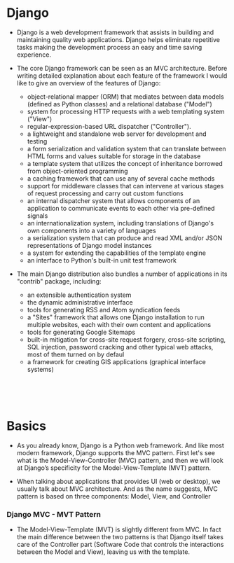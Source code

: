 # Django

- Django is a web development framework that assists in building and maintaining quality web applications. Django helps eliminate repetitive tasks making the development process an easy and time saving experience.

- The core Django framework can be seen as an MVC architecture. Before writing detailed explanation about each feature of the framework I would like to give an overview of the features of Django:<br>
  - object-relational mapper (ORM) that mediates between data models (defined as Python classes)  and a relational database ("Model")
  - system for processing HTTP requests with a web templating system ("View")
  - regular-expression-based URL dispatcher ("Controller").
  - a lightweight and standalone web server for development and testing
  - a form serialization and validation system that can translate between HTML forms and values suitable for storage in the database
  - a template system that utilizes the concept of inheritance borrowed from object-oriented programming
  - a caching framework that can use any of several cache methods
  - support for middleware classes that can intervene at various stages of request processing and carry out custom functions
  - an internal dispatcher system that allows components of an application to communicate events to each other via pre-defined signals
  - an internationalization system, including translations of Django's own components into a variety of languages
  - a serialization system that can produce and read XML and/or JSON representations of Django model instances
  - a system for extending the capabilities of the template engine  
  - an interface to Python's built-in unit test framework
  
- The main Django distribution also bundles a number of applications in its "contrib" package, including:
  - an extensible authentication system
  - the dynamic administrative interface
  - tools for generating RSS and Atom syndication feeds
  - a "Sites" framework that allows one Django installation to run multiple websites, each with their own content and applications
  - tools for generating Google Sitemaps
  - built-in mitigation for cross-site request forgery, cross-site scripting, SQL injection, password cracking and other typical web attacks, most of them turned on by defaul
  - a framework for creating GIS applications (graphical interface systems)
  
<br>
<br>
<br>

# Basics

- As you already know, Django is a Python web framework. And like most modern framework, Django supports the MVC pattern. First let's see what is the Model-View-Controller (MVC) pattern, and then we will look at Django’s specificity for the Model-View-Template (MVT) pattern.

- When talking about applications that provides UI (web or desktop), we usually talk about MVC architecture. And as the name suggests, MVC pattern is based on three components: Model, View, and Controller
 
### Django MVC - MVT Pattern

- The Model-View-Template (MVT) is slightly different from MVC. In fact the main difference between the two patterns is that Django itself takes care of the Controller part (Software Code that controls the interactions between the Model and View), leaving us with the template.
 
 
 
 
 
 
 
 
 
 
 
 
 
 
